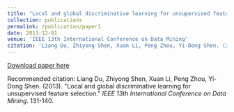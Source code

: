 ```yaml
---
title: "Local and global discriminative learning for unsupervised feature selection"
collection: publications
permalink: /publication/paper1
date: 2013-12-01
venue: 'IEEE 13th International Conference on Data Mining'
citation: 'Liang Du, Zhiyong Shen, Xuan Li, Peng Zhou, Yi-Dong Shen. (2013). &quot;Local and global discriminative learning for unsupervised feature selection.&quot; <i>IEEE 13th International Conference on Data Mining</i>. 131-140.'
---
```

[Download paper here](http://Doctor-Nobody.github.io/papers/ICDM2013.pdf)

Recommended citation: Liang Du, Zhiyong Shen, Xuan Li, Peng Zhou, Yi-Dong Shen. (2013). &quot;Local and global discriminative learning for unsupervised feature selection.&quot; <i>IEEE 13th International Conference on Data Mining</i>. 131-140.